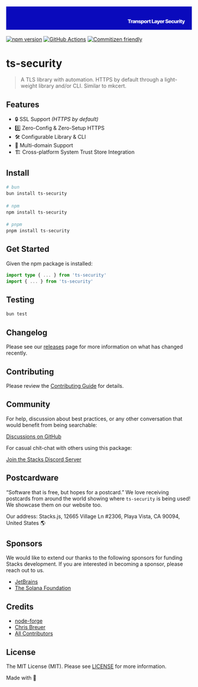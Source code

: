 <p align="center"><img src=".github/art/cover.png" alt="Social Card of this repo"></p>

[![npm version][npm-version-src]][npm-version-href]
[![GitHub Actions][github-actions-src]][github-actions-href]
[![Commitizen friendly](https://img.shields.io/badge/commitizen-friendly-brightgreen.svg)](http://commitizen.github.io/cz-cli/)
<!-- [![npm downloads][npm-downloads-src]][npm-downloads-href] -->
<!-- [![Codecov][codecov-src]][codecov-href] -->

# ts-security

> A TLS library with automation. HTTPS by default through a light-weight library and/or CLI. Similar to mkcert.

## Features

- 🔒 SSL Support _(HTTPS by default)_
- 0️⃣ Zero-Config & Zero-Setup HTTPS
- 🛠️ Configurable Library & CLI
- 🔀 Multi-domain Support
- 🏗️ Cross-platform System Trust Store Integration

## Install

```bash
# bun
bun install ts-security

# npm
npm install ts-security

# pnpm
pnpm install ts-security
```

## Get Started

Given the npm package is installed:

```ts
import type { ... } from 'ts-security'
import { ... } from 'ts-security'
```

## Testing

```bash
bun test
```

## Changelog

Please see our [releases](https://github.com/stacksjs/ts-security/releases) page for more information on what has changed recently.

## Contributing

Please review the [Contributing Guide](https://github.com/stacksjs/contributing) for details.

## Community

For help, discussion about best practices, or any other conversation that would benefit from being searchable:

[Discussions on GitHub](https://github.com/stacksjs/stacks/discussions)

For casual chit-chat with others using this package:

[Join the Stacks Discord Server](https://discord.gg/stacksjs)

## Postcardware

“Software that is free, but hopes for a postcard.” We love receiving postcards from around the world showing where `ts-security` is being used! We showcase them on our website too.

Our address: Stacks.js, 12665 Village Ln #2306, Playa Vista, CA 90094, United States 🌎

## Sponsors

We would like to extend our thanks to the following sponsors for funding Stacks development. If you are interested in becoming a sponsor, please reach out to us.

- [JetBrains](https://www.jetbrains.com/)
- [The Solana Foundation](https://solana.com/)

## Credits

- [node-forge](https://github.com/digitalbazaar/forge)
- [Chris Breuer](https://github.com/chrisbbreuer)
- [All Contributors](../../contributors)

## License

The MIT License (MIT). Please see [LICENSE](https://github.com/stacksjs/stacks/tree/main/LICENSE.md) for more information.

Made with 💙

<!-- Badges -->
[npm-version-src]: https://img.shields.io/npm/v/@stacksjs/ts-security?style=flat-square
[npm-version-href]: https://npmjs.com/package/@stacksjs/ts-security
[github-actions-src]: https://img.shields.io/github/actions/workflow/status/stacksjs/ts-security/ci.yml?style=flat-square&branch=main
[github-actions-href]: https://github.com/stacksjs/ts-security/actions?query=workflow%3Aci

<!-- [codecov-src]: https://img.shields.io/codecov/c/gh/stacksjs/ts-security/main?style=flat-square
[codecov-href]: https://codecov.io/gh/stacksjs/ts-security -->
